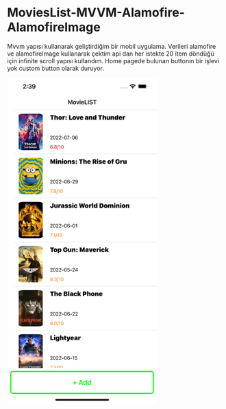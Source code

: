 # MoviesList-MVVM-Alamofire-AlamofireImage

Mvvm yapısı kullanarak geliştirdiğim bir mobil uygulama. Verileri alamofire ve alamofireImage kullanarak çektim api dan her istekte 20 item
döndüğü için infinite scroll yapısı kullandım. Home pagede bulunan buttonın bir işlevi yok custom button olarak duruyor. 

<img src="https://github.com/emircansaglam/MoviesList-MVVM-Alamofire-AlamofireImage/blob/main/MovieList-Mvvm-Alamofire/img/Simulator%20Screen%20Shot%20-%20iPhone%2013%20Pro%20Max%20-%202022-08-09%20at%2002.39.43.png" width="350">
